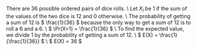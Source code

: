 There are 36 possible ordered pairs of dice rolls. \\
Let $X_i$ be 1 if the sum of the values of the two dice is 12 and 0 otherwise. \\
The probability of getting a sum of 12 is $ \frac{1}{36} $ because the only way to get a sum of 12 is to roll a 6 and a 6. \\
$ \Pr(X=1) = \frac{1}{36} $ \\
To find the expected value, we divide 1 by the probability of getting a sum of 12. \\
$ E(X) = \frac{1}{\frac{1}{36}} $ \\
$ E(X) = 36 $
